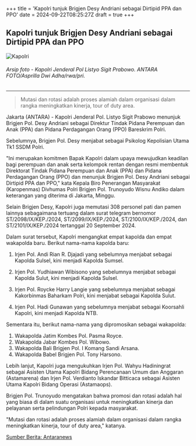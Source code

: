+++
title = 'Kapolri tunjuk Brigjen Desy Andriani sebagai Dirtipid PPA dan PPO'
date = 2024-09-22T08:25:27Z
draft = true
+++

## Kapolri tunjuk Brigjen Desy Andriani sebagai Dirtipid PPA dan PPO

![Kapolri](https://cdn.antaranews.com/cache/1200x800/2024/09/22/Bakti-sosial-dan-bantuan-sosial-Polri-19062023-Ada-4.jpg.webp)
###### Arsip foto - Kapolri Jenderal Pol Listyo Sigit Prabowo. ANTARA FOTO/Asprilla Dwi Adha/rwa/pri.

---

> Mutasi dan rotasi adalah proses alamiah dalam organisasi dalam rangka meningkatkan kinerja, tour of duty area.

Jakarta (ANTARA) - Kapolri Jenderal Pol. Listyo Sigit Prabowo menunjuk Brigjen Pol. Desy Andriani sebagai Direktur Tindak Pidana Perempuan dan Anak (PPA) dan Pidana Perdagangan Orang (PPO) Bareskrim Polri.

Sebelumnya, Brigjen Pol. Desy menjabat sebagai Psikolog Kepolisian Utama Tk1 SSDM Polri.

"Ini merupakan komitmen Bapak Kapolri dalam upaya mewujudkan keadilan bagi perempuan dan anak serta kelompok rentan dengan resmi membentuk Direktorat Tindak Pidana Perempuan dan Anak (PPA) dan Pidana Perdagangan Orang (PPO) dan menunjuk Brigjen Pol. Desy Andriani sebagai Dirtipid PPA dan PPO," kata Kepala Biro Penerangan Masyarakat (Karopenmas) Divhumas Polri Brigjen Pol. Trunoyudo Wisnu Andiko dalam keterangan yang diterima di Jakarta, Minggu.

Selain Brigjen Desy, Kapolri juga memutasi 308 personel pati dan pamen lainnya sebagaimana tertuang dalam surat telegram bernomor ST/2098/IX/KEP./2024, ST/2099/IX/KEP./2024, ST/2100/IX/KEP./2024, dan ST/2101/IX/KEP./2024 tertanggal 20 September 2024.

Dalam surat tersebut, Kapolri mengangkat empat kapolda dan empat wakapolda baru. Berikut nama-nama kapolda baru:

1. Irjen Pol. Andi Rian R. Djajadi yang sebelumnya menjabat sebagai Kapolda Sulsel, kini menjadi Kapolda Sumsel.

1. Irjen Pol. Yudhiawan Wibisono yang sebelumnya menjabat sebagai Kapolda Sulut, kini menjadi Kapolda Sulsel. 

1. Irjen Pol. Roycke Harry Langie yang sebelumnya menjabat sebagai Kakorbinmas Baharkam Polri, kini menjabat sebagai Kapolda Sulut.  

1. Irjen Pol. Hadi Gunawan yang sebelumnya menjabat sebagai Koorsahli Kapolri, kini menjadi Kapolda NTB.  

Sementara itu, berikut nama-nama yang dipromosikan sebagai wakapolda:  
1. Wakapolda Jatim Kombes Pol. Pasma Royce.
1. Wakapolda Jabar Kombes Pol. Wibowo.
1. Wakapolda Bali Brigjen Pol. I Komang Sandi Arsana.
1. Wakapolda Babel Brigjen Pol. Tony Harsono.  

Lebih lanjut, Kapolri juga mengukuhkan Irjen Pol. Wahyu Hadiningrat sebagai Asisten Utama Kapolri Bidang Perencanaan Umum dan Anggaran (Astamarena) dan Irjen Pol. Verdianto Iskandar Bitticaca sebagai Asisten Utama Kapolri Bidang Operasi (Astamaops).  

Brigjen Pol. Trunoyudo mengatakan bahwa promosi dan rotasi adalah hal yang biasa di dalam suatu organisasi untuk meningkatkan kinerja dan pelayanan serta pelindungan Polri kepada masyarakat.  

"Mutasi dan rotasi adalah proses alamiah dalam organisasi dalam rangka meningkatkan kinerja, tour of duty area," katanya.


[Sumber Berita: Antaranews](https://www.antaranews.com/berita/4350143/kapolri-tunjuk-brigjen-desy-andriani-sebagai-dirtipid-ppa-dan-ppo)


